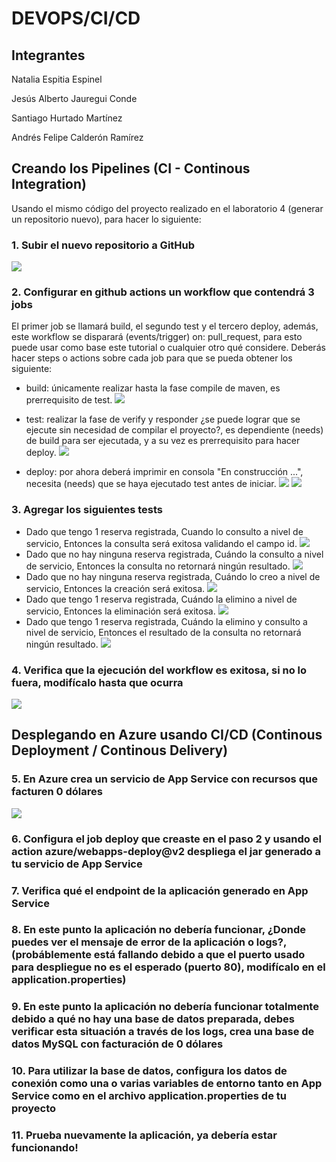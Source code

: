 # DEVOPS/CI/CD

## Integrantes
Natalia Espitia Espinel

Jesús Alberto Jauregui Conde

Santiago Hurtado Martínez

Andrés Felipe Calderón Ramírez

## Creando los Pipelines (CI - Continous Integration)

Usando el mismo código del proyecto realizado en el laboratorio 4 (generar un repositorio nuevo), para hacer lo siguiente:

### 1. Subir el nuevo repositorio a GitHub

![](/assets/1.png)

### 2. Configurar en github actions un workflow que contendrá 3 jobs

El primer job se llamará build, el segundo test y el tercero deploy, además, este workflow se disparará (events/trigger) on: pull_request, para esto puede usar como base este tutorial o cualquier otro qué considere. Deberás hacer steps o actions sobre cada job para que se pueda obtener los siguiente:

- build: únicamente realizar hasta la fase compile de maven, es prerrequisito de test.
![](/assets/2.png)

- test: realizar la fase de verify y responder ¿se puede lograr que se ejecute sin necesidad de compilar el proyecto?, es dependiente (needs) de build para ser ejecutada, y a su vez es prerrequisito para hacer deploy.
![](/assets/3.png)

- deploy: por ahora deberá imprimir en consola "En construcción ...", necesita (needs) que se haya ejecutado test antes de iniciar.
![](/assets/4.png)
![](/assets/5.png)

### 3. Agregar los siguientes tests
- Dado que tengo 1 reserva registrada, Cuando lo consulto a nivel de servicio, Entonces la consulta será exitosa validando el campo id.
![](/assets/8.png)
- Dado que no hay ninguna reserva registrada, Cuándo la consulto a nivel de servicio, Entonces la consulta no retornará ningún resultado.
![](/assets/9.png)
- Dado que no hay ninguna reserva registrada, Cuándo lo creo a nivel de servicio, Entonces la creación será exitosa.
![](/assets/10.png)
- Dado que tengo 1 reserva registrada, Cuándo la elimino a nivel de servicio, Entonces la eliminación será exitosa.
![](/assets/11.png)
- Dado que tengo 1 reserva registrada, Cuándo la elimino y consulto a nivel de servicio, Entonces el resultado de la consulta no retornará ningún resultado.
![](/assets/5.png)

### 4. Verifica que la ejecución del workflow es exitosa, si no lo fuera, modifícalo hasta que ocurra
![](/assets/12.png)


## Desplegando en Azure usando CI/CD (Continous Deployment / Continous Delivery)

### 5. En Azure crea un servicio de App Service con recursos que facturen 0 dólares
![](/assets/6.png)

### 6. Configura el job deploy que creaste en el paso 2 y usando el action azure/webapps-deploy@v2 despliega el jar generado a tu servicio de App Service

### 7. Verifica qué el endpoint de la aplicación generado en App Service

### 8. En este punto la aplicación no debería funcionar, ¿Donde puedes ver el mensaje de error de la aplicación o logs?, (probáblemente está fallando debido a que el puerto usado para despliegue no es el esperado (puerto 80), modifícalo en el application.properties)

### 9. En este punto la aplicación no debería funcionar totalmente debido a qué no hay una base de datos preparada, debes verificar esta situación a través de los logs, crea una base de datos MySQL con facturación de 0 dólares

### 10. Para utilizar la base de datos, configura los datos de conexión como una o varias variables de entorno tanto en App Service como en el archivo application.properties de tu proyecto

### 11. Prueba nuevamente la aplicación, ya debería estar funcionando!